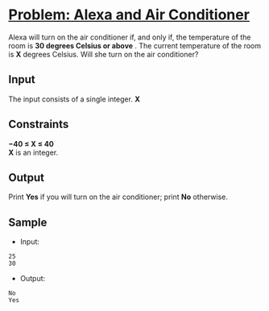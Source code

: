 # [Problem: Alexa and Air Conditioner](https://my.newtonschool.co/playground/code/0ur3yd6eydrr)

Alexa will turn on the air conditioner if, and only if, the temperature of the room is **30 degrees Celsius or above** . The current temperature of the room is **X** degrees Celsius. Will she turn on the air conditioner?

## Input

The input consists of a single integer.
**X**

## Constraints
**−40 ≤ X ≤ 40** <br>
**X** is an integer.

## Output

Print **Yes** if you will turn on the air conditioner; print **No** otherwise.

## Sample

- Input:
```
25
30
```

- Output:
```
No
Yes
```
